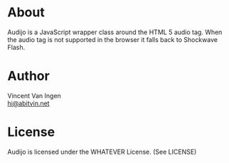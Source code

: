 About
=====
Audijo is a JavaScript wrapper class around the HTML 5 audio tag. When the audio tag is not supported in the browser it falls back to Shockwave Flash.


Author
======
Vincent Van Ingen  
hi@abitvin.net


License
=======
Audijo is licensed under the WHATEVER License. (See LICENSE)